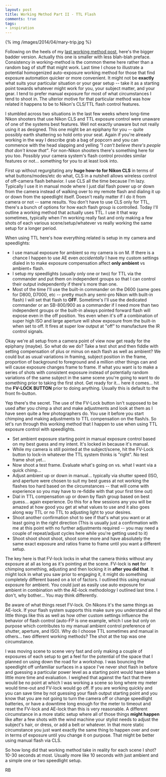 ```yaml
---
layout: post
title: Working Method Part II - TTL Flash
comments: true
tags:
- inspiration
---
```


{% img /images/2014/04/mary-trip.jpg %}

Following on the heels of my [last working method post][1], here's the bigger badder version. Actually this one is smaller with less blah-blah preface. Consistency in working-method is the common theme here rather than a random bag of stuff that might work. Last time I chose to illustrate a potential homogenized auto-exposure working method for those that find exposure automation quicker or more convenient. It might not be **exactly** what suits your particular situation or your gear setup -- take it as a starting point towards whatever might work for you, your subject matter, and your gear. I tend to prefer manual exposure for most of what circumstances I tend to shoot in. The ulterior motive for that particular method was how related it happens to be to Nikon's CLS/TTL flash control features.

I stumbled across two situations in the last few weeks where long-time Nikon shooters that use Nikon CLS and TTL exposure control were unaware of one of the systems best features. Well not exactly unaware but not really using it as designed. This one might be an epiphany for you -- quite possibly earth shattering so hold onto your seat. Again if you're already working in the way I describe grab a bag of popcorn and you can commence with the head slapping and yelling *"I can't believe there's people that don't know that"*. For non-Nikon shooters there's something here for you too. Possibly your camera system's flash control provides similar features or not... something for you to at least look into.

<!--more-->

First up without regurgitating any **huge how-to for Nikon CLS** in terms of what buttons/modes/etc do what, CLS in a nutshell allows wireless control of off-camera flash behavior. I use CLS all the time because I'm lazy. Typically I use it in manual mode where I just dial flash power up or down from the camera instead of walking over to my remote flash and dialing it up or down from the speedlight itself. Doesn't really matter if I do it from camera or not -- same results. You don't have to use CLS only for TTL, there's a bunch of options for how each flash group is controlled. Today I'll outline a working method that actually uses TTL. I use it that way sometimes, typically when I'm working really fast and only making a few shots of each various scene/setup/whatever vs really working the same setup for a longer period.

When using TTL here's how everything related is setup in my camera and speedlights:

- I use manual exposure for ambient so my camera is on M. If there is a chance I happen to use AE even *accidentally* I have my custom settings dialed in to make exposure compensation affect **only ambient** vs ambient+ flash.
- I setup my speedlights (usually only one or two) for TTL via the commander and put them on independent groups so that I can control their output independently if there's more than one.
- Most of the time I'll use the built-in commander on the D600 (same goes for D800, D7000, etc -- pretty much any semi-pro Nikon with built-in flash) I will set that flash to **OFF**. Sometime's I'll use the dedicated commander or an SB-800/900 as a commander if I need more than two independent groups or the built-in always pointed forward flash will expose even in the off position. Yes even when it's off a combination of super high ISO and large aperture will show exposure from the built-in when set to off. It fires at super low output at "off" to manufacture the IR control signals.

Okay we're all setup from a camera point of view now get ready for the epiphany (maybe). So what do we do? Take a test shot and then fiddle with setting compensation of plus or minus on each flash as well as ambient? We could but as usual variations in framing, subject position in the frame, proportion of background to foreground and a million other things can and will cause exposure changes frame to frame. If what you want is to make a series of shots with consistent exposure instead of potentially random variations of the same subject in the same scene you're going to want to do something prior to taking the first shot. Get ready for it... here it comes... hit the **FV-LOCK BUTTON** prior to doing anything. Usually this is default to the front fn-button.

Yep there's the secret. The use of the FV-Lock button isn't supposed to be used after you chimp a shot and make adjustments and look at them as I have seen quite a few photographers do. You use it before you start chimping and making adjustments to TTL compensation on the flash/s. So let's run through this working method that I happen to use when using TTL exposure control with speedlights.

- Set ambient exposure starting point in manual exposure control based on my best guess and my intent. It's locked in because it's manual. 
- While my camera is still pointed at the subject/scene, hit the FV-Lock button to lock-in whatever the TTL system thinks is "right". No test frame shot yet...
- Now shoot a test frame. Evaluate what's going on vs. what I want via a quick chimp...
- Adjust ambient up or down in manual... typically via shutter speed (ISO, and aperture were chosen to suit my best guess at not working the flashes too hard based on the circumstances -- that will come with experience so you may have to re-fiddle with that your first time out)
- Dial in TTL compensation up or down by flash group based on best guess... again experience. Do this for a few sessions any you will be amazed at how good you get at what values to use and it also goes along way TTL or no TTL to adjusting light to your desires.
- Shoot another confirmation shot to see if that's what you want or at least going in the right direction (This is usually just a confirmation with me at this point with no further adjustments required -- you may need a couple of repeat/adjust cycles here while you're getting used to it)
- Shoot shoot shoot shoot, shoot some more and have absolutely the same exact exposure and ratios frame to frame until you want a different setup.

The key here is that FV-lock locks in what the camera thinks without any exposure at all as long as it's pointing at the scene. FV-lock is **not** for chimping something, adjusting and then locking it in **after you did that**. It might lock in what you saw prior to engaging it, it might do something completely different based on a lot of factors. I outlined this using manual exposure for ambient. You could just as easily use auto exposure for ambient in combination with the AE-lock methodology I outlined last time. I don't, why bother... You may think differently. 

Be aware of what things reset FV-lock. On Nikons it's the same things as AE-lock. If your flash system supports this make sure you understand all the little things like this as well as how other custom settings influence the behavior of flash control (auto-FP is one example, which I use but only on purpose which contributes to my manual ambient control preference of shutter, aperture, and ISO). Why do I choose TTL sometimes and manual in others... two different working methods? The shot at the top was one circumstance.

I was moving scene to scene very fast and only making a couple of exposures of each setup to get a feel for the potential of the space that I planned on using down the road for a workshop. I was bouncing the speedlight off unfamiliar surfaces in a space I've never shot flash in before and guessing a particular power level as a starting point would have taken a little more time and evaluation. I weighed that against the fact that there would be no point at which I was working a scene so long where my meter would time-out and FV-lock would go off. If you are working quickly and you can save time by not guessing your flash output starting point and you know that you are not going to turn the camera off or change speedlight batteries, or have a downtime long enough for the meter to timeout and reset the FV-lock and AE-lock than this is very reasonable. A different circumstance in a more static setup where all of those things **might happen** like after a few shots with the wind machine your stylist needs to adjust the subject's hair, or dress, or add a belt or whatever. In that more static circumstance you just want exactly the same thing to happen over and over in terms of exposure until you change it on purpose. That might be better using manual flash via CLS. 

So how long did that working method take in reality for each scene I shot? 10-30 seconds at most. Usually more like 10 seconds with just ambient and a simple one or two speedlight setup.

RB

[1]:	http://photo.rwboyer.com/2014/04/13/working-method-part-i-exposure/